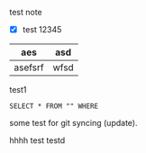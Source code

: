 test note

- [x] test 12345

| aes     | asd  |
| ------- | ---- |
| asefsrf | wfsd | 

test1

```datatableview
SELECT * FROM "" WHERE 
```

some test for git syncing (update).

hhhh
test testd